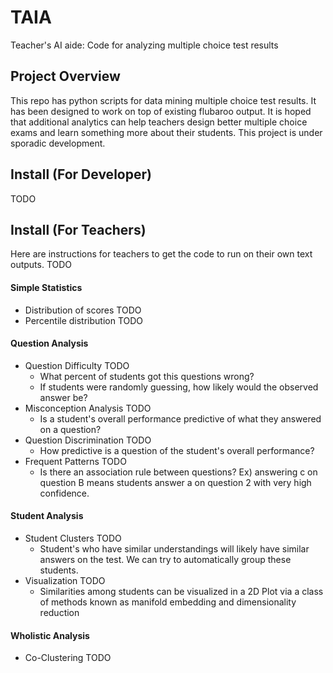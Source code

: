 # TAIA
Teacher's AI aide: Code for analyzing multiple choice test results

## Project Overview
This repo has python scripts for data mining multiple choice test results. It has been designed to work on top of existing flubaroo output. It is hoped that additional analytics can help teachers design better multiple choice exams and learn something more about their students.
This project is under sporadic development.

## Install (For Developer)
TODO

## Install (For Teachers)
Here are instructions for teachers to get the code to run on their own text outputs.
TODO

#### Simple Statistics
+ Distribution of scores TODO
+ Percentile distribution TODO


#### Question Analysis
+ Question Difficulty TODO
    + What percent of students got this questions wrong?
    + If students were randomly guessing, how likely would the observed answer be?
+ Misconception Analysis TODO
    + Is a student's overall performance predictive of what they answered on a question?
+ Question Discrimination TODO
    + How predictive is a question of the student's overall performance?
+ Frequent Patterns TODO
    + Is there an association rule between questions? Ex) answering c on question B means students answer a on question 2 with very high confidence.

#### Student Analysis
+ Student Clusters TODO
    + Student's who have similar understandings will likely have similar answers on the test. We can try to automatically group these students.
+ Visualization TODO
    + Similarities among students can be visualized in a 2D Plot via a class of methods known as manifold embedding and dimensionality reduction


#### Wholistic Analysis
+ Co-Clustering TODO
